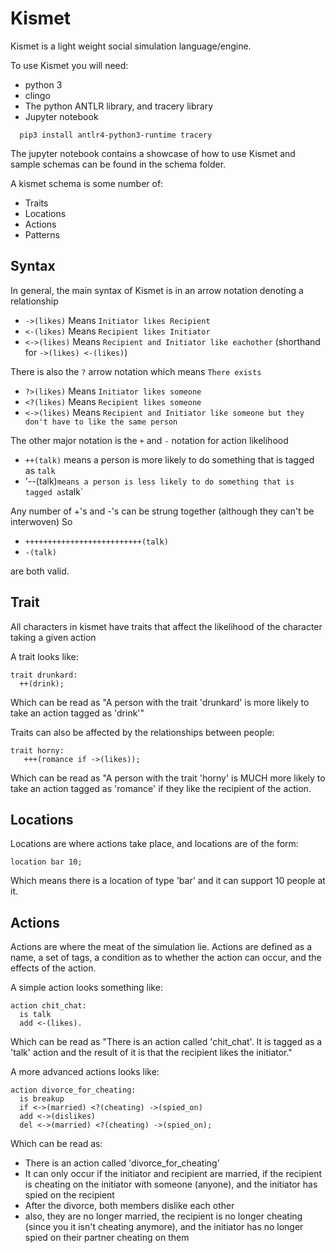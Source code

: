 # Kismet

Kismet is a light weight social simulation language/engine.

To use Kismet you will need:

* python 3
* clingo
* The python ANTLR library, and tracery library
* Jupyter notebook


```
  pip3 install antlr4-python3-runtime tracery
```

The jupyter notebook contains a showcase of how to use Kismet and sample schemas can be found in the schema folder.

A kismet schema is some number of:

* Traits
* Locations
* Actions
* Patterns

## Syntax
In general, the main syntax of Kismet is in an arrow notation denoting a relationship

* `->(likes)` Means `Initiator likes Recipient`
* `<-(likes)` Means `Recipient likes Initiator`
* `<->(likes)` Means `Recipient and Initiator like eachother` (shorthand for `->(likes) <-(likes)`)

There is also the `?` arrow notation which means `There exists`

* `?>(likes)` Means `Initiator likes someone`
* `<?(likes)` Means `Recipient likes someone`
* `<->(likes)` Means `Recipient and Initiator like someone but they don't have to like the same person`

The other major notation is the `+` and `-` notation for action likelihood

* `++(talk)` means a person is more likely to do something that is tagged as `talk`
* '--(talk)` means a person is less likely to do something that is tagged as `talk`

Any number of +'s and -'s can be strung together (although they can't be interwoven) So 

* `++++++++++++++++++++++++++(talk)`
* `-(talk)`

are both valid.

## Trait

All characters in kismet have traits that affect the likelihood of the character taking a given action

A trait looks like:

```
trait drunkard:
  ++(drink);
```

Which can be read as "A person with the trait 'drunkard' is more likely to take an action tagged as 'drink'"

Traits can also be affected by the relationships between people:

```
trait horny:
   +++(romance if ->(likes));
```

Which can be read as "A person with the trait 'horny' is MUCH more likely to take an action tagged as 'romance' if they like the recipient of the action.


## Locations

Locations are where actions take place, and locations are of the form:

```
location bar 10;
```

Which means there is a location of type 'bar' and it can support 10 people at it.

## Actions

Actions are where the meat of the simulation lie.  Actions are defined as a name, a set of tags, a condition as to whether the action can occur, and the effects of the action.

A simple action looks something like:

```
action chit_chat:
  is talk
  add <-(likes).
```

Which can be read as "There is an action called 'chit_chat'.  It is tagged as a 'talk' action and the result of it is that the recipient likes the initiator."

A more advanced actions looks like:

```
action divorce_for_cheating:
  is breakup
  if <->(married) <?(cheating) ->(spied_on)
  add <->(dislikes)
  del <->(married) <?(cheating) ->(spied_on);
```

Which can be read as:
* There is an action called 'divorce_for_cheating'
* It can only occur if the initiator and recipient are married, if the recipient is cheating on the initiator with someone (anyone), and the initiator has spied on the recipient
* After the divorce, both members dislike each other
* also, they are no longer married, the recipient is no longer cheating (since you it isn't cheating anymore), and the initiator has no longer spied on their partner cheating on them
  

